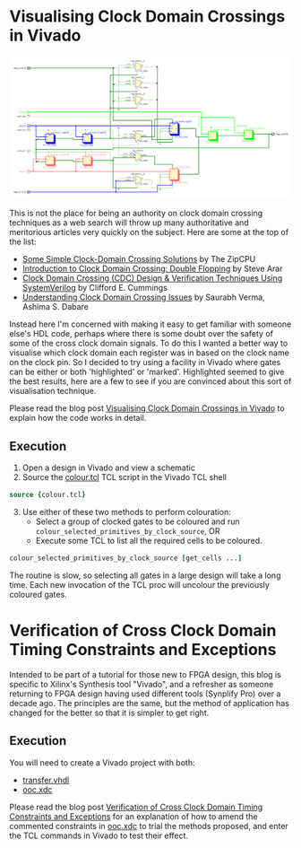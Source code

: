 # Visualising Clock Domain Crossings in Vivado

![Using colour to show signal clock domain](./media/Dual_Transfer.png?raw=true "Using colour to show signal clock domain")

This is not the place for being an authority on clock domain crossing techniques as a web search will throw up many authoritative and meritorious articles very quickly on the subject. Here are some at the top of the list:

* [Some Simple Clock-Domain Crossing Solutions](https://zipcpu.com/blog/2017/10/20/cdc.html) by The ZipCPU
* [Introduction to Clock Domain Crossing: Double Flopping](https://www.allaboutcircuits.com/technical-articles/introduction-to-clock-domain-crossing-double-flopping/) by Steve Arar
* [Clock Domain Crossing (CDC) Design & Verification Techniques Using SystemVerilog](http://www.sunburst-design.com/papers/CummingsSNUG2008Boston_CDC.pdf) by Clifford E. Cummings
* [Understanding Clock Domain Crossing Issues](https://www.eetimes.com/understanding-clock-domain-crossing-issues/) by Saurabh Verma, Ashima S. Dabare

Instead here I'm concerned with making it easy to get familiar with someone else's HDL code, perhaps where there is some doubt over the safety of some of the cross clock domain signals. To do this I wanted a better way to visualise which clock domain each register was in based on the clock name on the clock pin. So I decided to try using a facility in Vivado where gates can be either or both 'highlighted' or 'marked'. Highlighted seemed to give the best results, here are a few to see if you are convinced about this sort of visualisation technique.

Please read the blog post [Visualising Clock Domain Crossings in Vivado](http://blog.abbey1.org.uk/index.php/technology/visualising-clock-domain-crossings-in-vivado) to explain how the code works in detail.

## Execution

1. Open a design in Vivado and view a schematic
2. Source the [colour.tcl](colour.tcl) TCL script in the Vivado TCL shell

```tcl
source {colour.tcl}
```

3. Use either of these two methods to perform colouration:
   * Select a group of clocked gates to be coloured and run `colour_selected_primitives_by_clock_source`, OR
   * Execute some TCL to list all the required cells to be coloured.

```tcl
colour_selected_primitives_by_clock_source [get_cells ...]
```

The routine is slow, so selecting all gates in a large design will take a long time. Each new invocation of the TCL proc will uncolour the previously coloured gates.


# Verification of Cross Clock Domain Timing Constraints and Exceptions

Intended to be part of a tutorial for those new to FPGA design, this blog is specific to Xilinx's Synthesis tool "Vivado", and a refresher as someone returning to FPGA design having used different tools (Synplify Pro) over a decade ago. The principles are the same, but the method of application has changed for the better so that it is simpler to get right.

## Execution

You will need to create a Vivado project with both:
* [transfer.vhdl](transfer.vhdl)
* [ooc.xdc](ooc.xdc)

Please read the blog post [Verification of Cross Clock Domain Timing Constraints and Exceptions](http://blog.abbey1.org.uk/index.php/technology/verification-of-clock-domain-crossing-timing-constraints-and-exceptions) for an explanation of how to amend the commented constraints in [ooc.xdc](ooc.xdc) to trial the methods proposed, and enter the TCL commands in Vivado to test their effect.
